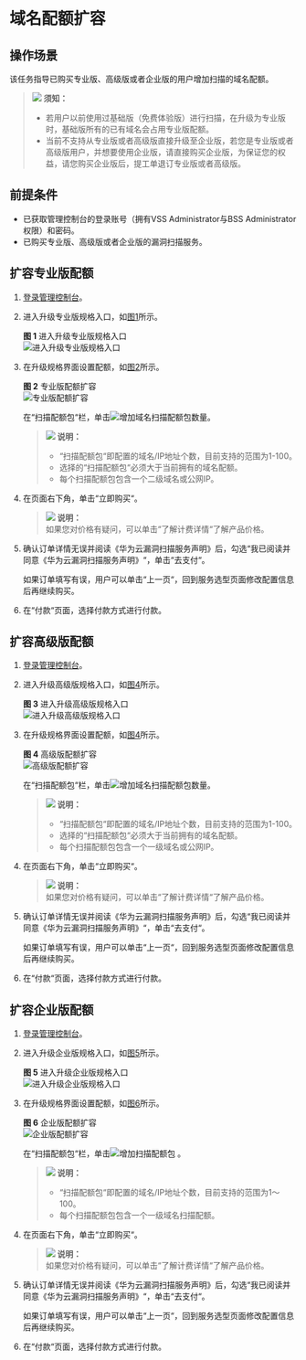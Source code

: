 # 域名配额扩容<a name="vss_01_0129"></a>

## 操作场景<a name="zh-cn_topic_0124201198_section11918121420187"></a>

该任务指导已购买专业版、高级版或者企业版的用户增加扫描的域名配额。

>![](public_sys-resources/icon-notice.gif) **须知：**   
>-   若用户以前使用过基础版（免费体验版）进行扫描，在升级为专业版时，基础版所有的已有域名会占用专业版配额。  
>-   当前不支持从专业版或者高级版直接升级至企业版，若您是专业版或者高级版用户，并想要使用企业版，请直接购买企业版，为保证您的权益，请您购买企业版后，提工单退订专业版或者高级版。  

## 前提条件<a name="zh-cn_topic_0124201198_section1080622515182"></a>

-   已获取管理控制台的登录账号（拥有VSS Administrator与BSS Administrator权限）和密码。
-   已购买专业版、高级版或者企业版的漏洞扫描服务。

## 扩容专业版配额<a name="section529496172915"></a>

1.  [登录管理控制台](https://console.huaweicloud.com/)。
2.  进入升级专业版规格入口，如[图1](#fig4989100164918)所示。

    **图 1**  进入升级专业版规格入口<a name="fig4989100164918"></a>  
    ![](figures/进入升级专业版规格入口.png "进入升级专业版规格入口")

3.  在升级规格界面设置配额，如[图2](#fig9639151111292)所示。

    **图 2**  专业版配额扩容<a name="fig9639151111292"></a>  
    ![](figures/专业版配额扩容.png "专业版配额扩容")

    在“扫描配额包“栏，单击![](figures/icon-add.png)增加域名扫描配额包数量。

    >![](public_sys-resources/icon-note.gif) **说明：**   
    >-   “扫描配额包“即配置的域名/IP地址个数，目前支持的范围为1-100。  
    >-   选择的“扫描配额包“必须大于当前拥有的域名配额。  
    >-   每个扫描配额包包含一个二级域名或公网IP。  


1.  在页面右下角，单击“立即购买“。

    >![](public_sys-resources/icon-note.gif) **说明：**   
    >如果您对价格有疑问，可以单击“了解计费详情“了解产品价格。  


1.  确认订单详情无误并阅读《华为云漏洞扫描服务声明》后，勾选“我已阅读并同意《华为云漏洞扫描服务声明》“，单击“去支付“。

    如果订单填写有误，用户可以单击“上一页“，回到服务选型页面修改配置信息后再继续购买。


1.  在“付款“页面，选择付款方式进行付款。

## 扩容高级版配额<a name="section115614573117"></a>

1.  [登录管理控制台](https://console.huaweicloud.com/)。
2.  进入升级高级版规格入口，如[图4](#fig6160457319)所示。

    **图 3**  进入升级高级版规格入口<a name="fig201577563114"></a>  
    ![](figures/进入升级高级版规格入口.png "进入升级高级版规格入口")

3.  在升级规格界面设置配额，如[图4](#fig6160457319)所示。

    **图 4**  高级版配额扩容<a name="fig6160457319"></a>  
    ![](figures/高级版配额扩容.png "高级版配额扩容")

    在“扫描配额包“栏，单击![](figures/icon-add.png)增加域名扫描配额包数量。

    >![](public_sys-resources/icon-note.gif) **说明：**   
    >-   “扫描配额包“即配置的域名/IP地址个数，目前支持的范围为1-100。  
    >-   选择的“扫描配额包“必须大于当前拥有的域名配额。  
    >-   每个扫描配额包包含一个一级域名或公网IP。  


1.  在页面右下角，单击“立即购买“。

    >![](public_sys-resources/icon-note.gif) **说明：**   
    >如果您对价格有疑问，可以单击“了解计费详情“了解产品价格。  


1.  确认订单详情无误并阅读《华为云漏洞扫描服务声明》后，勾选“我已阅读并同意《华为云漏洞扫描服务声明》“，单击“去支付“。

    如果订单填写有误，用户可以单击“上一页“，回到服务选型页面修改配置信息后再继续购买。


1.  在“付款“页面，选择付款方式进行付款。

## 扩容企业版配额<a name="section13615182103212"></a>

1.  [登录管理控制台](https://console.huaweicloud.com/)。
2.  进入升级企业版规格入口，如[图5](#fig3648838886)所示。

    **图 5**  进入升级企业版规格入口<a name="fig3648838886"></a>  
    ![](figures/进入升级企业版规格入口.png "进入升级企业版规格入口")

3.  在升级规格界面设置配额，如[图6](#zh-cn_topic_0124201198_fig199109632918)所示。

    **图 6**  企业版配额扩容<a name="zh-cn_topic_0124201198_fig199109632918"></a>  
    ![](figures/企业版配额扩容.png "企业版配额扩容")

    在“扫描配额包“栏，单击![](figures/icon-add.png)增加扫描配额包 。

    >![](public_sys-resources/icon-note.gif) **说明：**   
    >-   “扫描配额包“即配置的域名/IP地址个数，目前支持的范围为1～100。  
    >-   每个扫描配额包包含一个一级域名扫描配额。  


1.  在页面右下角，单击“立即购买“。

    >![](public_sys-resources/icon-note.gif) **说明：**   
    >如果您对价格有疑问，可以单击“了解计费详情“了解产品价格。  


1.  确认订单详情无误并阅读《华为云漏洞扫描服务声明》后，勾选“我已阅读并同意《华为云漏洞扫描服务声明》“，单击“去支付“。

    如果订单填写有误，用户可以单击“上一页“，回到服务选型页面修改配置信息后再继续购买。


1.  在“付款“页面，选择付款方式进行付款。

